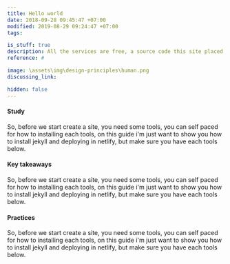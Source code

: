 ```yaml
---
title: Hello world
date: 2018-09-28 09:45:47 +07:00
modified: 2019-08-29 09:24:47 +07:00
tags: 

is_stuff: true
description: All the services are free, a source code this site placed on github repository and intergration with netlify service, another service that you can use is github page for hosting your own static site.
reference: #

image: \assets\img\design-principles\human.png
discussing_link:

hidden: false
---
```


#### Study
So, before we start create a site, you need some tools, you can self paced for how to installing each tools, on this guide i'm just want to show you how to install jekyll and deploying in netlify, but make sure you have each tools below.

#### Key takeaways
So, before we start create a site, you need some tools, you can self paced for how to installing each tools, on this guide i'm just want to show you how to install jekyll and deploying in netlify, but make sure you have each tools below.

#### Practices
So, before we start create a site, you need some tools, you can self paced for how to installing each tools, on this guide i'm just want to show you how to install jekyll and deploying in netlify, but make sure you have each tools below.